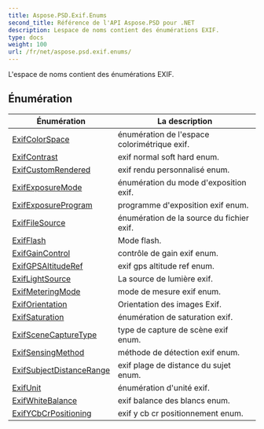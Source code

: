 ```yaml
---
title: Aspose.PSD.Exif.Enums
second_title: Référence de l'API Aspose.PSD pour .NET
description: Lespace de noms contient des énumérations EXIF.
type: docs
weight: 100
url: /fr/net/aspose.psd.exif.enums/
---
```

L'espace de noms contient des énumérations EXIF.

## Énumération

| Énumération | La description |
| --- | --- |
| [ExifColorSpace](./exifcolorspace/) | énumération de l'espace colorimétrique exif. |
| [ExifContrast](./exifcontrast/) | exif normal soft hard enum. |
| [ExifCustomRendered](./exifcustomrendered/) | exif rendu personnalisé enum. |
| [ExifExposureMode](./exifexposuremode/) | énumération du mode d'exposition exif. |
| [ExifExposureProgram](./exifexposureprogram/) | programme d'exposition exif enum. |
| [ExifFileSource](./exiffilesource/) | énumération de la source du fichier exif. |
| [ExifFlash](./exifflash/) | Mode flash. |
| [ExifGainControl](./exifgaincontrol/) | contrôle de gain exif enum. |
| [ExifGPSAltitudeRef](./exifgpsaltituderef/) | exif gps altitude ref enum. |
| [ExifLightSource](./exiflightsource/) | La source de lumière exif. |
| [ExifMeteringMode](./exifmeteringmode/) | mode de mesure exif enum. |
| [ExifOrientation](./exiforientation/) | Orientation des images Exif. |
| [ExifSaturation](./exifsaturation/) | énumération de saturation exif. |
| [ExifSceneCaptureType](./exifscenecapturetype/) | type de capture de scène exif enum. |
| [ExifSensingMethod](./exifsensingmethod/) | méthode de détection exif enum. |
| [ExifSubjectDistanceRange](./exifsubjectdistancerange/) | exif plage de distance du sujet enum. |
| [ExifUnit](./exifunit/) | énumération d'unité exif. |
| [ExifWhiteBalance](./exifwhitebalance/) | exif balance des blancs enum. |
| [ExifYCbCrPositioning](./exifycbcrpositioning/) | exif y cb cr positionnement enum. |


